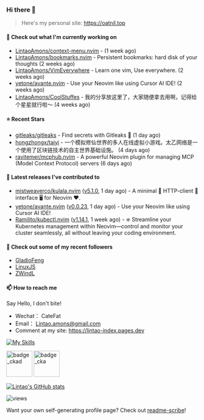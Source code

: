 ### Hi there 👋
> Here's my personal site: https://oatnil.top

#### 👷 Check out what I'm currently working on

- [LintaoAmons/context-menu.nvim](https://github.com/LintaoAmons/context-menu.nvim) -  (1 week ago)
- [LintaoAmons/bookmarks.nvim](https://github.com/LintaoAmons/bookmarks.nvim) - Persistent bookmarks: hard disk of your thoughts (2 weeks ago)
- [LintaoAmons/VimEverywhere](https://github.com/LintaoAmons/VimEverywhere) - Learn one vim, Use everywhere. (2 weeks ago)
- [yetone/avante.nvim](https://github.com/yetone/avante.nvim) - Use your Neovim like using Cursor AI IDE! (2 weeks ago)
- [LintaoAmons/CoolStuffes](https://github.com/LintaoAmons/CoolStuffes) - 我的分享放这里了，大家随便拿去用啊，记得给个星星就行啦～ (4 weeks ago)

#### ⭐ Recent Stars

- [gitleaks/gitleaks](https://github.com/gitleaks/gitleaks) - Find secrets with Gitleaks 🔑 (1 day ago)
- [hongzhongx/taiyi](https://github.com/hongzhongx/taiyi) - 一个模拟修仙世界的多人在线虚拟小游戏。太乙网络是一个使用了区块链技术的自主世界基础设施。 (4 days ago)
- [ravitemer/mcphub.nvim](https://github.com/ravitemer/mcphub.nvim) - A powerful Neovim plugin for managing MCP (Model Context Protocol) servers (6 days ago)

#### 🔭 Latest releases I've contributed to

- [mistweaverco/kulala.nvim](https://github.com/mistweaverco/kulala.nvim) ([v5.1.0](https://github.com/mistweaverco/kulala.nvim/releases/tag/v5.1.0), 1 day ago) - A minimal 🤏 HTTP-client 🐼 interface 🖥️ for Neovim ❤️.
- [yetone/avante.nvim](https://github.com/yetone/avante.nvim) ([v0.0.23](https://github.com/yetone/avante.nvim/releases/tag/v0.0.23), 1 day ago) - Use your Neovim like using Cursor AI IDE!
- [Ramilito/kubectl.nvim](https://github.com/Ramilito/kubectl.nvim) ([v1.14.1](https://github.com/Ramilito/kubectl.nvim/releases/tag/v1.14.1), 1 week ago) - ⎈ Streamline your Kubernetes management within Neovim—control and monitor your cluster seamlessly, all without leaving your coding environment.

#### 👯 Check out some of my recent followers

- [GladioFeng](https://github.com/GladioFeng)
- [LinuxJS](https://github.com/LinuxJS)
- [ZWindL](https://github.com/ZWindL)

#### 📫 How to reach me
Say Hello, I don't bite!

- Wechat： CateFat
- Email： Lintao.amons@gmail.com
- Comment at my site: https://lintao-index.pages.dev

[![My Skills](https://skillicons.dev/icons?i=java,kotlin,spring,vim,kubernetes,docker,aws,bash,python,lua,go,js,ts,react,html,css,jenkins,postgres,mysql,mongodb)](https://skillicons.dev)

<img alt='badge_ckad' src="https://user-images.githubusercontent.com/24785373/206426236-a78f59dc-e6dc-4b92-a0c4-4cd7ab8e3649.png" width="auto" height="68" /> <img alt='badge_cka' src="https://user-images.githubusercontent.com/24785373/206426229-d2f6d627-1f39-4054-ad91-6d65c00054d6.png" width="auto" height="68" />

[![Lintao's GitHub stats](https://github-readme-stats.vercel.app/api?username=LintaoAmons)](https://github.com/LintaoAmons/github-readme-stats) 

<img src="https://komarev.com/ghpvc/?username=LintaoAmons" alt="views" />

Want your own self-generating profile page? Check out [readme-scribe](https://github.com/muesli/readme-scribe)!



